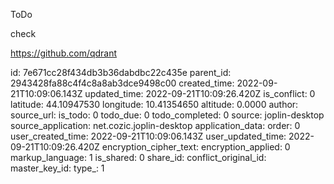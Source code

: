 ToDo

check 

 https://github.com/qdrant 

id: 7e671cc28f434db3b36dabdbc22c435e
parent_id: 2943428fa88c4f4c8a8ab3dce9498c00
created_time: 2022-09-21T10:09:06.143Z
updated_time: 2022-09-21T10:09:26.420Z
is_conflict: 0
latitude: 44.10947530
longitude: 10.41354650
altitude: 0.0000
author: 
source_url: 
is_todo: 0
todo_due: 0
todo_completed: 0
source: joplin-desktop
source_application: net.cozic.joplin-desktop
application_data: 
order: 0
user_created_time: 2022-09-21T10:09:06.143Z
user_updated_time: 2022-09-21T10:09:26.420Z
encryption_cipher_text: 
encryption_applied: 0
markup_language: 1
is_shared: 0
share_id: 
conflict_original_id: 
master_key_id: 
type_: 1